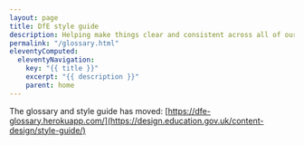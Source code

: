 ```yaml
---
layout: page
title: DfE style guide
description: Helping make things clear and consistent across all of our services.
permalink: "/glossary.html"
eleventyComputed:
  eleventyNavigation:
    key: "{{ title }}"
    excerpt: "{{ description }}"
    parent: home
---
```


The glossary and style guide has moved:
[https://dfe-glossary.herokuapp.com/](https://design.education.gov.uk/content-design/style-guide/)
